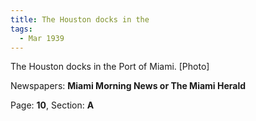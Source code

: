 ```yaml
---  
title: The Houston docks in the  
tags:  
  - Mar 1939  
---  
```

  
The Houston docks in the Port of Miami. [Photo]  
  
Newspapers: **Miami Morning News or The Miami Herald**  
  
Page: **10**, Section: **A** 
